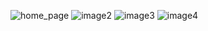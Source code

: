 ![home_page](https://github.com/athulyaps00/chairs/assets/134292791/0483825e-6148-4d25-ad17-c5cd7f6314f3)
![image2](https://github.com/athulyaps00/chairs/assets/134292791/7ab51a4b-ae31-4bfe-941f-55c1c3e74e1c)
![image3](https://github.com/athulyaps00/chairs/assets/134292791/6b441862-692d-4320-86c3-a53931dfd25f)
![image4](https://github.com/athulyaps00/chairs/assets/134292791/db36fa35-e0c3-4efb-aa37-5ce1a1704a50)

